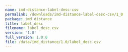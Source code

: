 ```yaml
---
name: imd-distance-label-desc-csv
permalink: /downloads/imd-distance-label-desc-csv/1_0
package: imd_distance
title: label_desc
filename: label_desc.csv
version: '1.0'
full_version: 1.0.0
file: /data/imd_distance/1.0/label_desc.csv
---
```

